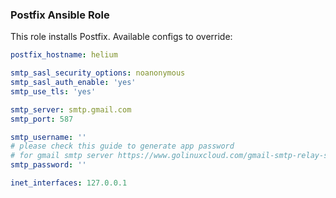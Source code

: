 ### Postfix Ansible Role

This role installs Postfix. Available configs to override:

```yaml
postfix_hostname: helium

smtp_sasl_security_options: noanonymous
smtp_sasl_auth_enable: 'yes'
smtp_use_tls: 'yes'

smtp_server: smtp.gmail.com
smtp_port: 587

smtp_username: ''
# please check this guide to generate app password
# for gmail smtp server https://www.golinuxcloud.com/gmail-smtp-relay-server-postfix/
smtp_password: ''

inet_interfaces: 127.0.0.1
```
